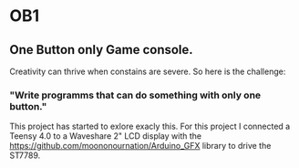 # OB1
## One Button only Game console.

Creativity can thrive when constains are severe. 
So here is the challenge:

### "Write programms that can do something with only one button."

This project has started to exlore exacly this.
For this project I connected a Teensy 4.0 to a Waveshare 2" LCD
display with the https://github.com/moononournation/Arduino_GFX 
library to drive the ST7789.
